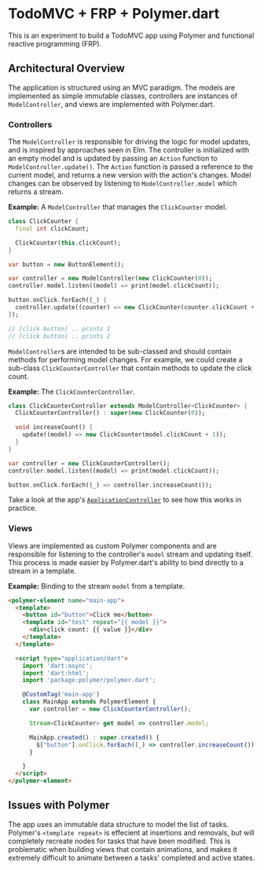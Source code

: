 # TodoMVC + FRP + Polymer.dart

This is an experiment to build a TodoMVC app using Polymer and functional reactive programming (FRP).

## Architectural Overview

The application is structured using an MVC paradigm. The models are implemented as simple immutable classes, controllers are instances of `ModelController`, and views are implemented with Polymer.dart.

### Controllers

The `ModelController` is responsible for driving the logic for model updates, and is inspired by approaches seen in Elm. The controller is initialized with an empty model and is updated by passing an `Action` function to `ModelController.update()`. The `Action` function is passed a reference to the current model, and returns a new version with the action's changes. Model changes can be observed by listening to `ModelController.model` which returns a stream.

**Example:** A `ModelController` that manages the `ClickCounter` model.

```dart
class ClickCounter {
  final int clickCount;

  ClickCounter(this.clickCount);
}

var button = new ButtonElement();

var controller = new ModelController(new ClickCounter(0));
controller.model.listen((model) => print(model.clickCount));

button.onClick.forEach((_) {
  controller.update((counter) => new ClickCounter(counter.clickCount + 1));
});

// [click button] .. prints 1
// [click button] .. prints 2
```


`ModelController`s are intended to be sub-classed and should contain methods for performing model changes. For example, we could create a sub-class `ClickCounterController` that contain methods to update the click count.

**Example:** The `ClickCounterController`.

```dart
class ClickCounterController extends ModelController<ClickCounter> {
  ClickCounterController() : super(new ClickCounter(0));

  void increaseCount() {
    update((model) => new ClickCounter(model.clickCount + 1));
  }
}

var controller = new ClickCounterController();
controller.model.listen((model) => print(model.clickCount));

button.onClick.forEach((_) => controller.increaseCount());
```

Take a look at the app's [`ApplicationController`](https://github.com/danschultz/reactive_web_polymer/blob/master/lib/src/models/application.dart) to see how this works in practice.

### Views

Views are implemented as custom Polymer components and are responsible for listening to the controller's `model` stream and updating itself. This process is made easier by Polymer.dart's ability to bind directly to a stream in a template.

**Example:** Binding to the stream `model` from a template.

```html
<polymer-element name="main-app">
  <template>
    <button id="button">Click me</button>
    <template id="test" repeat="{{ model }}">
      <div>click count: {{ value }}</div>
    </template>
  </template>

  <script type="application/dart">
    import 'dart:async';
    import 'dart:html';
    import 'package:polymer/polymer.dart';

    @CustomTag('main-app')
    class MainApp extends PolymerElement {
      var controller = new ClickCounterController();

      Stream<ClickCounter> get model => controller.model;

      MainApp.created() : super.created() {
        $["button"].onClick.forEach((_) => controller.increaseCount());
      }

    }
  </script>
</polymer-element>
```

## Issues with Polymer
The app uses an immutable data structure to model the list of tasks. Polymer's `<template repeat>` is effecient at insertions and removals, but will completely recreate nodes for tasks that have been modified. This is problematic when building views that contain animations, and makes it extremely difficult to animate between a tasks' completed and active states.
